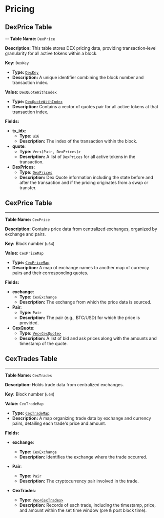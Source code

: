 # Pricing

## DexPrice Table

--
**Table Name:** `DexPrice`

**Description:** This table stores DEX pricing data, providing transaction-level granularity for all active tokens within a block.

**Key:** `DexKey`

- **Type:** [`DexKey`](https://github.com/SorellaLabs/brontes/blob/e9935b20922ffcef21471de888dc9d695bc2bd03/crates/brontes-types/src/db/dex.rs#L319)
- **Description:** A unique identifier combining the block number and transaction index.

**Value:** `DexQuoteWithIndex`

- **Type:** [`DexQuoteWithIndex`](https://github.com/SorellaLabs/brontes/blob/e9935b20922ffcef21471de888dc9d695bc2bd03/crates/brontes-types/src/db/dex.rs#L306)
- **Description:** Contains a vector of quotes pair for all active tokens at that transaction index.

**Fields:**

- **tx_idx**:
  - **Type:** `u16`
  - **Description:** The index of the transaction within the block.
- **quote**:
  - **Type:** `Vec<(Pair, DexPrices)>`
  - **Description:** A list of `DexPrices` for all active tokens in the transaction.
- **DexPrices**:
  - **Type:** [`DexPrices`](https://github.com/SorellaLabs/brontes/blob/e9935b20922ffcef21471de888dc9d695bc2bd03/crates/brontes-types/src/db/dex.rs#L46)
  - **Description:** Dex Quote information including the state before and after the transaction and if the pricing originates from a swap or transfer.

## CexPrice Table

---

**Table Name:** `CexPrice`

**Description:** Contains price data from centralized exchanges, organized by exchange and pairs.

**Key:** Block number (`u64`)

**Value:** `CexPriceMap`

- **Type:** [`CexPriceMap`](https://github.com/SorellaLabs/brontes/blob/e9935b20922ffcef21471de888dc9d695bc2bd03/crates/brontes-types/src/db/cex/quotes/cex_quotes.rs#L73)
- **Description:** A map of exchange names to another map of currency pairs and their corresponding quotes.

**Fields:**

- **exchange**:
  - **Type:** `CexExchange`
  - **Description:** The exchange from which the price data is sourced.
- **Pair**:
  - **Type:** `Pair`
  - **Description:** The pair (e.g., BTC/USD) for which the price is provided.
- **CexQuote**:
  - **Type:** [`Vec<CexQuote>`](https://github.com/SorellaLabs/brontes/blob/e9935b20922ffcef21471de888dc9d695bc2bd03/crates/brontes-types/src/db/cex/quotes/cex_quotes.rs#L539)
  - **Description:** A list of bid and ask prices along with the amounts and timestamp of the quote.

## CexTrades Table

---

**Table Name:** `CexTrades`

**Description:** Holds trade data from centralized exchanges.

**Key:** Block number (`u64`)

**Value:** `CexTradeMap`

- **Type:** [`CexTradeMap`](https://github.com/SorellaLabs/brontes/blob/e9935b20922ffcef21471de888dc9d695bc2bd03/crates/brontes-types/src/db/cex/trades/cex_trades.rs#L19)
- **Description:** A map organizing trade data by exchange and currency pairs, detailing each trade's price and amount.

**Fields:**

- **exchange**:
  - **Type:** `CexExchange`
  - **Description:** Identifies the exchange where the trade occurred.
- **Pair**:
  - **Type:** `Pair`
  - **Description:** The cryptocurrency pair involved in the trade.
- **CexTrades**:

  - **Type:** [`Vec<CexTrades>`](https://github.com/SorellaLabs/brontes/blob/e9935b20922ffcef21471de888dc9d695bc2bd03/crates/brontes-types/src/db/cex/trades/cex_trades.rs#L19)
  - **Description:** Records of each trade, including the timestamp, price, and amount within the set time window (pre & post block time).
